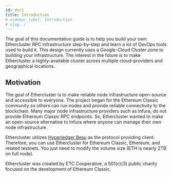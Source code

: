 ```yaml
---
id: doc1
title: Introduction
# sidebar_label: Introduction
# slug: /
---
```


The goal of this documentation guide is to help you build your own Ethercluster RPC infrastructure step-by-step and learn a lot of DevOps tools used to build it. This design currently uses a Google-Cloud Cluster zone to building your infrastructure. The interest in the future is to make Ethercluster a highly-available cluster across multiple cloud-providers and geographical locations.

## Motivation

The goal of Ethercluster is to make reliable node infrastructure open-source and accessible to everyone. The project began for the Ethereum Classic community so others can run nodes and provide reliable connectivity to the blockchain. Many major node infrastructure providers such as Infura, do not provide Ethereum Classic RPC endpoints. So, Ethercluster wanted to make an open-source alternative to Infura where anyone can manage their own node infrastructure. 

Ethercluster utilizes [Hyperledger Besu](https://besu.hyperledger.org/en/stable/) as the protocol providing client. Therefore, you can use Ethercluster for Ethereum Classic, Ethereum, and related testnets. You just need to modify the volume size (ETH is nearly 2TB on full node).

Ethercluster was created by ETC Cooperative, a 501(c)(3) public charity focused on the development of Ethereum Classic.